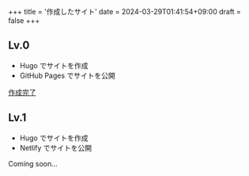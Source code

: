+++
title = '作成したサイト'
date = 2024-03-29T01:41:54+09:00
draft = false
+++

## Lv.0
- Hugo でサイトを作成
- GitHub Pages でサイトを公開


[作成完了](https://genchan-omega.github.io/practice_site/)

## Lv.1
- Hugo でサイトを作成
- Netlify でサイトを公開


Coming soon...